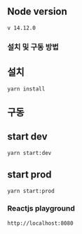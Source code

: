 ## Node version

```
v 14.12.0
```
### 설치 및 구동 방법

## 설치

```
yarn install
```

## 구동

##  start dev
```
yarn start:dev
```

##  start prod
```
yarn start:prod
```

### Reactjs playground
~~~
http://localhost:8080
~~~
